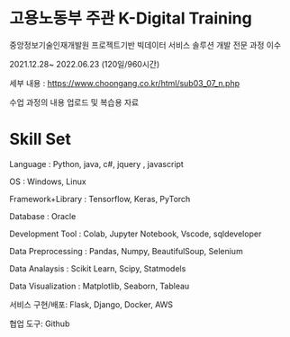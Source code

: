 
# 고용노동부 주관 K-Digital Training #

중앙정보기술인재개발원 프로젝트기반 빅데이터 서비스 솔루션 개발 전문 과정 이수

2021.12.28~ 2022.06.23 (120일/960시간)

세부 내용 : https://www.choongang.co.kr/html/sub03_07_n.php

수업 과정의 내용 업로드 및 복습용 자료


# Skill Set #

Language : Python, java, c#, jquery , javascript

OS : Windows, Linux

Framework+Library : Tensorflow, Keras, PyTorch

Database : Oracle

Development Tool : Colab, Jupyter Notebook, Vscode, sqldeveloper

Data Preprocessing : Pandas, Numpy, BeautifulSoup, Selenium

Data Analaysis : Scikit Learn, Scipy, Statmodels

Data Visualization : Matplotlib, Seaborn, Tableau

서비스 구현/배포: Flask, Django, Docker, AWS 

협업 도구: Github
